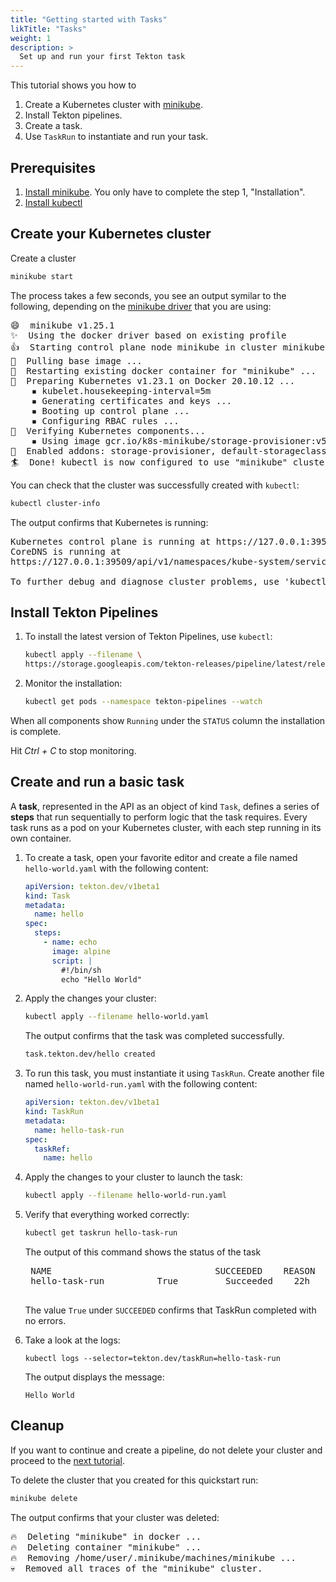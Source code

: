 ```yaml
---
title: "Getting started with Tasks"
likTitle: "Tasks"
weight: 1
description: >
  Set up and run your first Tekton task
---
```


This tutorial shows you how to 

1. Create a Kubernetes cluster with [minikube](https://minikube.sigs.k8s.io/).
1. Install Tekton pipelines.
1. Create a task.
1. Use `TaskRun` to instantiate and run your task.

## Prerequisites

1.  [Install minikube](https://minikube.sigs.k8s.io/docs/start/). You only have
    to complete the step 1, "Installation".
1.  [Install kubectl](https://kubernetes.io/docs/tasks/tools/#kubectl)

## Create your Kubernetes cluster

Create a cluster

```bash
minikube start
```

The process takes a few seconds, you see an output symilar to the following,
depending on the [minikube driver](https://minikube.sigs.k8s.io/docs/drivers/)
that you are using:

<pre>
😄  minikube v1.25.1
✨  Using the docker driver based on existing profile
👍  Starting control plane node minikube in cluster minikube
🚜  Pulling base image ...
🔄  Restarting existing docker container for "minikube" ...
🐳  Preparing Kubernetes v1.23.1 on Docker 20.10.12 ...
    ▪ kubelet.housekeeping-interval=5m
    ▪ Generating certificates and keys ...
    ▪ Booting up control plane ...
    ▪ Configuring RBAC rules ...
🔎  Verifying Kubernetes components...
    ▪ Using image gcr.io/k8s-minikube/storage-provisioner:v5
🌟  Enabled addons: storage-provisioner, default-storageclass
🏄  Done! kubectl is now configured to use "minikube" cluster and "default" namespace by default
</pre>

You can check that the cluster was successfully created with `kubectl`:

```bash
kubectl cluster-info
```

The output confirms that Kubernetes is running:

<pre>
Kubernetes control plane is running at https://127.0.0.1:39509
CoreDNS is running at
https://127.0.0.1:39509/api/v1/namespaces/kube-system/services/kube-dns:dns/proxy

To further debug and diagnose cluster problems, use 'kubectl cluster-info dump'.
</pre>

## Install Tekton Pipelines

1. To install the latest version of Tekton Pipelines, use `kubectl`:

   ```bash
   kubectl apply --filename \
   https://storage.googleapis.com/tekton-releases/pipeline/latest/release.yaml
   ```

1. Monitor the installation:

   ```bash
   kubectl get pods --namespace tekton-pipelines --watch
   ```

When all components show `Running` under the `STATUS` column the installation
is complete.

Hit *Ctrl + C* to stop monitoring.

## Create and run a basic task

A **task**, represented in the API as an object of kind `Task`, defines a
series of **steps** that run sequentially to perform logic that the task
requires. Every task runs as a pod on your Kubernetes cluster, with each step
running in its own container.

1.  To create a task, open your favorite editor and create a file named
    `hello-world.yaml` with the following content:

    ```yaml
    apiVersion: tekton.dev/v1beta1
    kind: Task
    metadata:
      name: hello
    spec:
      steps:
        - name: echo
          image: alpine
          script: |
            #!/bin/sh
            echo "Hello World"
    ```

    


1.  Apply the changes your cluster:

    ```bash
    kubectl apply --filename hello-world.yaml
    ```

      The output confirms that the task was completed successfully.

      ```bash
      task.tekton.dev/hello created
      ```

1.  To run this task, you must instantiate it using `TaskRun`. Create another
    file named `hello-world-run.yaml` with the following content:

    ```yaml
    apiVersion: tekton.dev/v1beta1
    kind: TaskRun
    metadata:
      name: hello-task-run
    spec:
      taskRef:
        name: hello
    ```

1.  Apply the changes to your cluster to launch the task:

    ```bash
    kubectl apply --filename hello-world-run.yaml
    ``` 

1.  Verify that everything worked correctly:

    ```bash
    kubectl get taskrun hello-task-run
    ```

    The output of this command shows the status of the task

     <pre>
     NAME                               SUCCEEDED    REASON       STARTTIME   COMPLETIONTIME
     hello-task-run          True         Succeeded    22h         22h
     </pre>

    The value `True` under `SUCCEEDED` confirms that TaskRun completed with no errors.


1.  Take a look at the logs:

    ```
    kubectl logs --selector=tekton.dev/taskRun=hello-task-run
    ```

    The output displays the message:

    ```
    Hello World
    ```

## Cleanup

If you want to continue and create a pipeline, do not delete your cluster and
proceed to the [next tutorial](/docs/getting-started/pipelines/).

To delete the cluster that you created for this quickstart run:

```bash
minikube delete
```

The output confirms that your cluster was deleted:

<pre>
🔥  Deleting "minikube" in docker ...
🔥  Deleting container "minikube" ...
🔥  Removing /home/user/.minikube/machines/minikube ...
💀  Removed all traces of the "minikube" cluster.
</pre>

